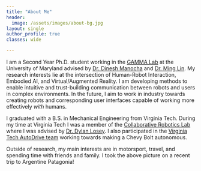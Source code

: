 ```yaml
---
title: "About Me"
header:
  image: /assets/images/about-bg.jpg
layout: single
author_profile: true
classes: wide

---
```

I am a Second Year Ph.D. student working in the [GAMMA Lab](http://gamma.umd.edu/) at the
University of Maryland advised by [Dr. Dinesh Manocha](https://www.cs.umd.edu/people/dmanocha)
and [Dr. Ming Lin](http://www.cs.umd.edu/~lin/). My research interests lie at the intersection of
Human-Robot Interaction, Embodied AI, and Virtual/Augmented Reality. I am developing methods to enable intuitive
and trust-building communication between robots and users in complex environments. In the future, I aim to work in industry towards creating robots and corresponding user interfaces capable of working more effectively *with* humans.


I graduated with a B.S. in Mechanical Engineering from Virginia Tech. During my time at Virginia Tech I was a member
of the [Collaborative Robotics Lab](https://collab.me.vt.edu) where I was advised by
[Dr. Dylan Losey](https://dylanlosey.com). I also participated in the [Virginia Tech AutoDrive team](https://www.vtautodrive.org) working towards making a Chevy Bolt autonomous.

Outside of research, my main interests are in motorsport, travel, and spending time with friends and family. I took the above picture on a recent trip to Argentine Patagonia!
